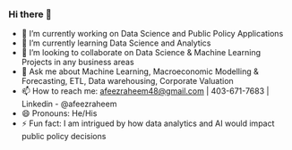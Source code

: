 ### Hi there 👋

- 🔭 I’m currently working on Data Science and Public Policy Applications
- 🌱 I’m currently learning Data Science and Analytics
- 👯 I’m looking to collaborate on Data Science & Machine Learning Projects in any business areas
- 💬 Ask me about Machine Learning, Macroeconomic Modelling & Forecasting, ETL, Data warehousing, Corporate Valuation
- 📫 How to reach me: afeezraheem48@gmail.com | 403-671-7683 | Linkedin - @afeezraheem
- 😄 Pronouns: He/His
- ⚡ Fun fact: I am intrigued by how data analytics and AI would impact public policy decisions
